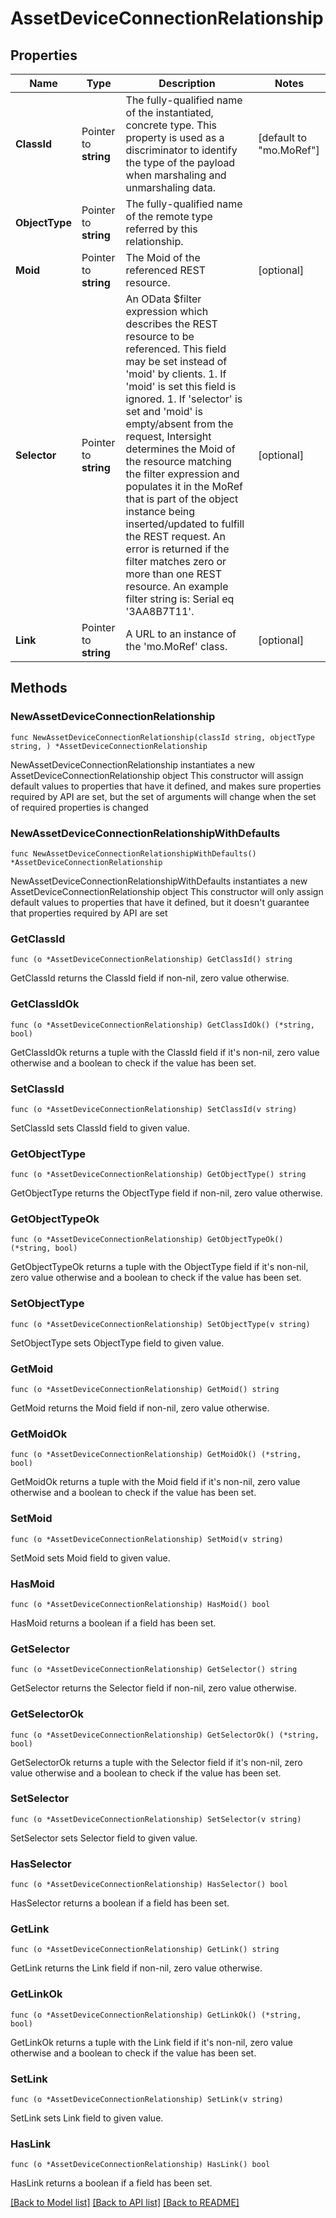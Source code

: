 # AssetDeviceConnectionRelationship

## Properties

Name | Type | Description | Notes
------------ | ------------- | ------------- | -------------
**ClassId** | Pointer to **string** | The fully-qualified name of the instantiated, concrete type. This property is used as a discriminator to identify the type of the payload when marshaling and unmarshaling data. | [default to "mo.MoRef"]
**ObjectType** | Pointer to **string** | The fully-qualified name of the remote type referred by this relationship. | 
**Moid** | Pointer to **string** | The Moid of the referenced REST resource. | [optional] 
**Selector** | Pointer to **string** | An OData $filter expression which describes the REST resource to be referenced. This field may be set instead of &#39;moid&#39; by clients. 1. If &#39;moid&#39; is set this field is ignored. 1. If &#39;selector&#39; is set and &#39;moid&#39; is empty/absent from the request, Intersight determines the Moid of the resource matching the filter expression and populates it in the MoRef that is part of the object instance being inserted/updated to fulfill the REST request. An error is returned if the filter matches zero or more than one REST resource. An example filter string is: Serial eq &#39;3AA8B7T11&#39;. | [optional] 
**Link** | Pointer to **string** | A URL to an instance of the &#39;mo.MoRef&#39; class. | [optional] 

## Methods

### NewAssetDeviceConnectionRelationship

`func NewAssetDeviceConnectionRelationship(classId string, objectType string, ) *AssetDeviceConnectionRelationship`

NewAssetDeviceConnectionRelationship instantiates a new AssetDeviceConnectionRelationship object
This constructor will assign default values to properties that have it defined,
and makes sure properties required by API are set, but the set of arguments
will change when the set of required properties is changed

### NewAssetDeviceConnectionRelationshipWithDefaults

`func NewAssetDeviceConnectionRelationshipWithDefaults() *AssetDeviceConnectionRelationship`

NewAssetDeviceConnectionRelationshipWithDefaults instantiates a new AssetDeviceConnectionRelationship object
This constructor will only assign default values to properties that have it defined,
but it doesn't guarantee that properties required by API are set

### GetClassId

`func (o *AssetDeviceConnectionRelationship) GetClassId() string`

GetClassId returns the ClassId field if non-nil, zero value otherwise.

### GetClassIdOk

`func (o *AssetDeviceConnectionRelationship) GetClassIdOk() (*string, bool)`

GetClassIdOk returns a tuple with the ClassId field if it's non-nil, zero value otherwise
and a boolean to check if the value has been set.

### SetClassId

`func (o *AssetDeviceConnectionRelationship) SetClassId(v string)`

SetClassId sets ClassId field to given value.


### GetObjectType

`func (o *AssetDeviceConnectionRelationship) GetObjectType() string`

GetObjectType returns the ObjectType field if non-nil, zero value otherwise.

### GetObjectTypeOk

`func (o *AssetDeviceConnectionRelationship) GetObjectTypeOk() (*string, bool)`

GetObjectTypeOk returns a tuple with the ObjectType field if it's non-nil, zero value otherwise
and a boolean to check if the value has been set.

### SetObjectType

`func (o *AssetDeviceConnectionRelationship) SetObjectType(v string)`

SetObjectType sets ObjectType field to given value.


### GetMoid

`func (o *AssetDeviceConnectionRelationship) GetMoid() string`

GetMoid returns the Moid field if non-nil, zero value otherwise.

### GetMoidOk

`func (o *AssetDeviceConnectionRelationship) GetMoidOk() (*string, bool)`

GetMoidOk returns a tuple with the Moid field if it's non-nil, zero value otherwise
and a boolean to check if the value has been set.

### SetMoid

`func (o *AssetDeviceConnectionRelationship) SetMoid(v string)`

SetMoid sets Moid field to given value.

### HasMoid

`func (o *AssetDeviceConnectionRelationship) HasMoid() bool`

HasMoid returns a boolean if a field has been set.

### GetSelector

`func (o *AssetDeviceConnectionRelationship) GetSelector() string`

GetSelector returns the Selector field if non-nil, zero value otherwise.

### GetSelectorOk

`func (o *AssetDeviceConnectionRelationship) GetSelectorOk() (*string, bool)`

GetSelectorOk returns a tuple with the Selector field if it's non-nil, zero value otherwise
and a boolean to check if the value has been set.

### SetSelector

`func (o *AssetDeviceConnectionRelationship) SetSelector(v string)`

SetSelector sets Selector field to given value.

### HasSelector

`func (o *AssetDeviceConnectionRelationship) HasSelector() bool`

HasSelector returns a boolean if a field has been set.

### GetLink

`func (o *AssetDeviceConnectionRelationship) GetLink() string`

GetLink returns the Link field if non-nil, zero value otherwise.

### GetLinkOk

`func (o *AssetDeviceConnectionRelationship) GetLinkOk() (*string, bool)`

GetLinkOk returns a tuple with the Link field if it's non-nil, zero value otherwise
and a boolean to check if the value has been set.

### SetLink

`func (o *AssetDeviceConnectionRelationship) SetLink(v string)`

SetLink sets Link field to given value.

### HasLink

`func (o *AssetDeviceConnectionRelationship) HasLink() bool`

HasLink returns a boolean if a field has been set.


[[Back to Model list]](../README.md#documentation-for-models) [[Back to API list]](../README.md#documentation-for-api-endpoints) [[Back to README]](../README.md)


